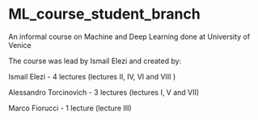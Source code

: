 # ML_course_student_branch
An informal course on Machine and Deep Learning done at University of Venice

The course was lead by Ismail Elezi and created by:

Ismail Elezi - 4 lectures (lectures II, IV, VI and VIII )

Alessandro Torcinovich - 3 lectures (lectures I, V and VII)

Marco Fiorucci - 1 lecture (lecture III)

